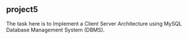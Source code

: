 ## project5
The task here is to Implement a Client Server Architecture using MySQL Database Management System (DBMS).
